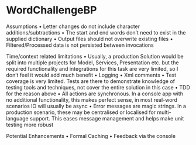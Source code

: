 # WordChallengeBP

Assumptions
•	Letter changes do not include character additions/subtractions
•	The start and end words don’t need to exist in the supplied dictionary
•	Output files should not overwrite existing files
•	Filtered/Processed data is not persisted between invocations

Time/context related limitations
•	Usually, a production Solution would be split into multiple projects for Model, Services, Presentation etc. but the required functionality and integrations for this task are very limited, so I don’t feel it would add much benefit
•	Logging
•	Xml comments 
•	Test coverage is very limited. Tests are there to demonstrate knowledge of testing tools and techniques, not cover the entire solution in this case
•	TDD for the reason above
•	All actions are synchronous. In a console app with no additional functionality, this makes perfect sense, in most real-word scenarios IO will usually be async
•	Error messages are magic strings. In a production scenario, these may be centralised or localised for multi-language support. This eases message management and helps make unit testing more robust

Potential Enhancements
•	Formal Caching
•	Feedback via the console 

